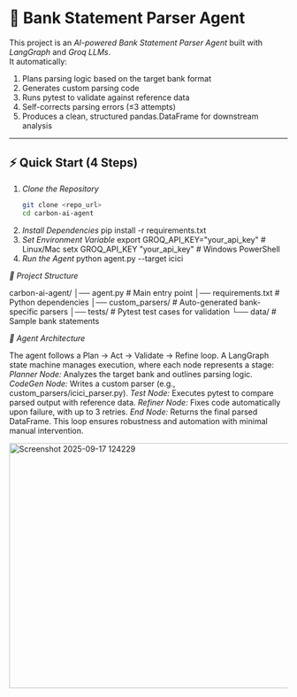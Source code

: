 # 🏦 Bank Statement Parser Agent

This project is an *AI-powered Bank Statement Parser Agent* built with *LangGraph* and *Groq LLMs*.  
It automatically:
1. Plans parsing logic based on the target bank format  
2. Generates custom parsing code  
3. Runs pytest to validate against reference data  
4. Self-corrects parsing errors (≤3 attempts)  
5. Produces a clean, structured pandas.DataFrame for downstream analysis  

---

## ⚡ Quick Start (4 Steps)

1. *Clone the Repository*
   ```bash
   git clone <repo_url>
   cd carbon-ai-agent
2. *Install Dependencies*
   pip install -r requirements.txt
3. *Set Environment Variable*
   export GROQ_API_KEY="your_api_key"   # Linux/Mac
   setx GROQ_API_KEY "your_api_key"     # Windows PowerShell
4. *Run the Agent*
   python agent.py --target icici


*📂 Project Structure*

carbon-ai-agent/
│── agent.py # Main entry point
│── requirements.txt # Python dependencies
│── custom_parsers/ # Auto-generated bank-specific parsers
│── tests/ # Pytest test cases for validation
└── data/ # Sample bank statements


*🧭 Agent Architecture*

The agent follows a Plan → Act → Validate → Refine loop. A LangGraph state machine manages execution, where each node represents a stage:
  *Planner Node:* Analyzes the target bank and outlines parsing logic.
  *CodeGen Node:* Writes a custom parser (e.g., custom_parsers/icici_parser.py).
  *Test Node:* Executes pytest to compare parsed output with reference data.
  *Refiner Node:* Fixes code automatically upon failure, with up to 3 retries.
 *End Node:* Returns the final parsed DataFrame.
This loop ensures robustness and automation with minimal manual intervention.




<img width="906" height="443" alt="Screenshot 2025-09-17 124229" src="https://github.com/user-attachments/assets/6afca942-4eea-4cb7-b0af-002f738f6535" />
